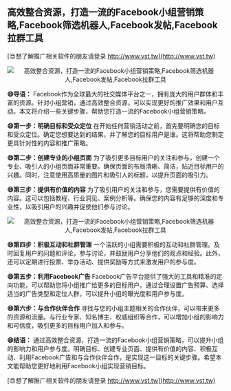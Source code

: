 ## **高效整合资源，打造一流的Facebook小组营销策略,Facebook筛选机器人,Facebook发帖,Facebook拉群工具**

[😍想了解推广相关软件的朋友请登录 http://www.vst.tw](http://www.vst.tw)

 <center><img src="https://vst.tw/MP4/tuiguang/png/5.png" alt="高效整合资源，打造一流的Facebook小组营销策略,Facebook筛选机器人,Facebook发帖,Facebook拉群工具"></center>

**😄导语：**
Facebook作为全球最大的社交媒体平台之一，拥有庞大的用户群体和丰富的资源。针对小组营销，通过高效整合资源，可以实现更好的推广效果和用户互动。本文将介绍一些关键步骤，帮助您打造一流的Facebook小组营销策略。

**😄第一步：明确目标和受众定位**
在开始任何营销活动之前，首先要明确您的目标和受众定位。确定您想要达到的结果，并了解您的目标用户是谁。这将帮助您制定更具针对性的内容和推广策略。

**😄第二步：创建专业的小组页面**
为了吸引更多目标用户的关注和参与，创建一个专业、吸引人的小组页面非常重要。确保页面的布局清晰、简洁，贴近目标用户的兴趣。同时，注意使用高质量的图片和吸引人的标题，以提升页面的吸引力。

**😄第三步：提供有价值的内容**
为了吸引用户的关注和参与，您需要提供有价值的内容。这可以包括教程、行业洞见、案例分析等。确保您的内容有足够的深度和专业性，以吸引用户的兴趣并促使他们参与讨论。

 <center><img src="https://vst.tw/MP4/tuiguang/png/1.png" alt="高效整合资源，打造一流的Facebook小组营销策略,Facebook筛选机器人,Facebook发帖,Facebook拉群工具"></center>

**😄第四步：积极互动和社群管理**
一个活跃的小组需要积极的互动和社群管理。及时回复用户的问题和评论，参与讨论，并鼓励用户分享他们的观点和经验。此外，还可以定期进行投票、举办活动、提供奖励等方式来激发用户的参与度。

**😄第五步：利用Facebook广告**
Facebook广告平台提供了强大的工具和精准的定向功能，可以帮助您将小组推广给更多的目标用户。通过合理设置广告预算、选择适当的广告类型和定位人群，可以提升小组的曝光度和用户参与度。

**😄第六步：与合作伙伴合作**
寻找与您的小组主题相关的合作伙伴，可以带来更多的资源和流量。与行业专家、知名博主、权威组织等合作，可以增加小组的影响力和可信度，吸引更多的目标用户加入和参与。

**😄结语：**
通过高效整合资源，打造一流的Facebook小组营销策略，可以提升小组的影响力和用户参与度。明确目标、创建专业页面、提供有价值的内容、积极互动、利用Facebook广告和与合作伙伴合作，是实现这一目标的关键步骤。希望本文能帮助您更好地利用Facebook小组实现营销目标。

[😍想了解推广相关软件的朋友请登录 http://www.vst.tw](http://www.vst.tw)



